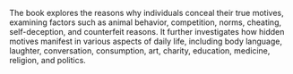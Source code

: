 The book explores the reasons why individuals conceal their true motives, examining factors such as animal behavior, competition, norms, cheating, self-deception, and counterfeit reasons. It further investigates how hidden motives manifest in various aspects of daily life, including body language, laughter, conversation, consumption, art, charity, education, medicine, religion, and politics.
